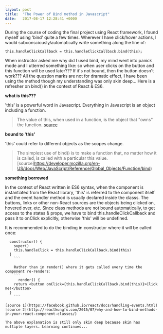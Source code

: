 ```yaml
---
layout: post
title:  "The Power of Bind method in Javascript"
date:   2017-08-17 12:28:41 +0000
---
```



During the course of coding the final project using React framework, I found myself using 'bind' quite a few times. Wherever I have click/hover actions, I would subconsciously/automatically write something along the line of:

```
this.handleClickCallback = this.handleClickCallback.bind(this);

```

When instructor asked me why did I used bind, my mind went into panick mode and I utterred something like: so when user clicks on the button and this function will be used later??? If it's not bound, then the button doesn't work???  All the question marks are not for dramatic effect, I have been using the method though my understanding was only skin deep... Here is a refresher on bind() in the context of React & ES6.


**what is this???**

 'this' is a powerful word in Javascript. Everything in Javascript is an object including a function. 
 
> The value of this, when used in a function, is the object that "owns" the function. [source](https://www.w3schools.com/js/js_function_invocation.asp)
> 

**bound to 'this'**

'this' could refer to different objects as the scopes change.

> The simplest use of bind() is to make a function that, no matter how it is called, is called with a particular this value. [source]https://developer.mozilla.org/en-US/docs/Web/JavaScript/Reference/Global_Objects/Function/bind)
> 


**something borrowed**

In the context of React written in ES6 syntax, when the component is instantiated from the React library, 'this' is referred to the component itself and the event handler method is usually declared inside the classs.  The buttons, links or other non-React sources are the objects being clicked on, hovered over, etc.   Since class methods are not bound automatically, to get access to the states & props, we have to bind this.handleClickCallback and pass it to onClick explicitly, otherwise 'this' will be undefined.

It is recommended to do the binding in constructor where it will be called once:

```
  constructor() {
    super()
    this.handleClick = this.handleClickCallback.bind(this)  
  }
	```
	
	Rather than in render() where it gets called every time the component re-renders:
	```
	  render() {
    return <button onClick={this.handleClickCallback.bind(this)}>Click me!</button>
  }
	```

[source 1](https://facebook.github.io/react/docs/handling-events.html)
[source 2](http://reactkungfu.com/2015/07/why-and-how-to-bind-methods-in-your-react-component-classes/)

The above explanation is still only skin deep because skin has multiple layers. Learning continues...










 


